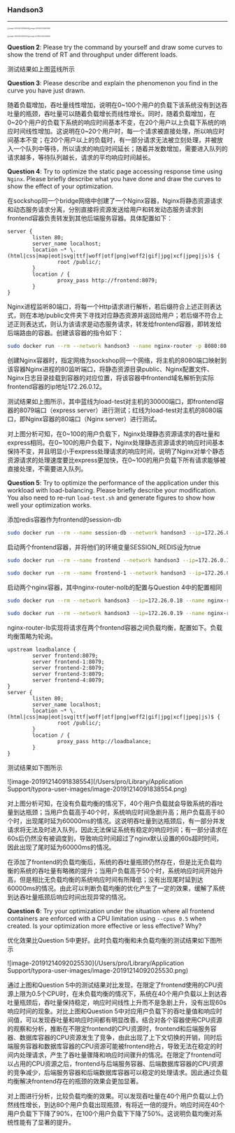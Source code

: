 ### Handson3

---



<img src="/Users/pro/Library/Application Support/typora-user-images/image-20191202141618448.png" alt="image-20191202141618448" style="zoom: 25%;" /><img src="/Users/pro/Library/Application Support/typora-user-images/image-20191202141847806.png" alt="image-20191202141847806" style="zoom: 25%;" />

<img src="/Users/pro/Library/Application Support/typora-user-images/image-20191202141905172.png" alt="image-20191202141905172" style="zoom: 25%;" /><img src="/Users/pro/Library/Application Support/typora-user-images/image-20191202142035562.png" alt="image-20191202142035562" style="zoom: 25%;" />



**Question 2**: Please try the command by yourself and draw some curves to show the trend of RT and throughput under different loads.

测试结果如上图蓝线所示



**Question 3**: Please describe and explain the phenomenon you find in the curve you have just drawn.

随着负载增加，吞吐量线性增加，说明在0~100个用户的负载下该系统没有到达吞吐量的瓶颈，吞吐量可以随着负载增长而线性增长。同时，随着负载增加，在0~20个用户的负载下系统的响应时间基本不变，在20个用户以上负载下系统的响应时间线性增加。这说明在0~20个用户时，每一个请求被直接处理，所以响应时间基本不变；在20个用户以上的负载时，有一部分请求无法被立刻处理，并被放入一个队列中等待，所以请求的响应时间延长；随着并发数增加，需要进入队列的请求越多，等待队列越长，请求的平均响应时间越长。



**Question 4**: Try to optimize the static page accessing response time using `Nginx`. Please briefly describe what you have done and draw the curves to show the effect of your optimization.

在sockshop同一个bridge网络中创建了一个Nginx容器，Nginx将静态资源请求和动态服务请求分离，分别直接将资源发送给用户和转发动态服务请求到frontend容器负责转发到其他后端服务容器。具体配置如下：

```nginx
server {
        listen 80;
        server_name localhost;
        location ~* \.(html|css|map|eot|svg|ttf|woff|otf|png|woff2|gif|jpg|xcf|jpeg|js)$ {
                root /public/;
        }
        location / {
                proxy_pass http://frontend:8079;
        }
}
```

Nginx进程监听80端口，将每一个Http请求进行解析，若后缀符合上述正则表达式，则在本地/public文件夹下寻找对应静态资源并返回给用户；若后缀不符合上述正则表达式，则认为该请求是动态服务请求，转发给frontend容器，即转发给后端路由的容器。创建该容器的指令如下：

```bash
sudo docker run --rm --network handson3 --name nginx-router -p 8080:80 -v `pwd`/public:/public -v `pwd`/config:/etc/nginx/conf.d -v `pwd`/logs:/var/log/nginx --add-host=frontend:172.26.0.12 -d nginx
```

创建Nginx容器时，指定网络为sockshop同一个网络，将主机的8080端口映射到该容器Nginx进程的80监听端口，将静态资源目录public、Nginx配置文件、Nginx日志目录挂载到容器的对应位置，将该容器中frontend域名解析到实际frontend容器的ip地址172.26.0.12。

测试结果如上图所示，其中蓝线为load-test对主机的30000端口，即frontend容器的8079端口（express server）进行测试；红线为load-test对主机的8080端口，即Nginx容器的80端口（Nginx server）进行测试。

对上图分析可知，在0~100的用户负载下，Nginx处理静态资源请求的吞吐量和express相同。在0~100的用户负载下，Nginx处理静态资源请求的响应时间基本保持不变，并且明显小于express处理请求的响应时间，说明了Nginx对单个静态资源请求的处理速度要比express更加快，在0~100的用户负载下所有请求能够被直接处理，不需要进入队列。



**Question 5**: Try to optimize the performance of the application under this workload with load-balancing. Please briefly describe your modification. You also need to re-run `load-test.sh` and generate figures to show how well your optimization works.

添加redis容器作为frontend的session-db

```bash
sudo docker run --rm --name session-db --network handson3 --ip=172.26.0.12 -d redis
```

启动两个frontend容器，并将他们的环境变量SESSION_REDIS设为true

```bash
sudo docker run --rm --name frontend --network handson3 --ip=172.26.0.13 --add-host=catalogue:172.26.0.3 --add-host=orders:172.26.0.5 --add-host=carts:172.26.0.7 --add-host=user:172.26.0.9 --add-host=shipping:172.26.0.10 --add-host=payment:172.26.0.11 --add-host=session-db:172.26.0.12 -e SESSION_REDIS=true -d dplsming/sockshop-frontend:0.1
```

```bash
sudo docker run --rm --name frontend-1 --network handson3 --ip=172.26.0.14 --add-host=catalogue:172.26.0.3 --add-host=orders:172.26.0.5 --add-host=carts:172.26.0.7 --add-host=user:172.26.0.9 --add-host=shipping:172.26.0.10 --add-host=payment:172.26.0.11 --add-host=session-db:172.26.0.12 -e SESSION_REDIS=true -d dplsming/sockshop-frontend:0.1
```

启动两个nginx容器，其中nginx-router-nolb的配置与Question 4中的配置相同

```bash
sudo docker run --rm --network handson3 --ip=172.26.0.18 --name nginx-router-nolb -p 8080:80 -v `pwd`/public:/public -v `pwd`/config-nolb:/etc/nginx/conf.d -v `pwd`/logs:/var/log/nginx --add-host=frontend:172.26.0.13 -d nginx
```

```bash
sudo docker run --rm --network handson3 --ip=172.26.0.19 --name nginx-router-lb -p 8081:80 -v `pwd`/public:/public -v `pwd`/config-lb:/etc/nginx/conf.d -v `pwd`/logs:/var/log/nginx --add-host=frontend:172.26.0.13 --add-host=frontend-1:172.26.0.14 --add-host=frontend-2:172.26.0.15 --add-host=frontend-3:172.26.0.16 --add-host=frontend-4:172.26.0.17 -d nginx
```

nginx-router-lb实现将请求在两个frontend容器之间负载均衡，配置如下。负载均衡策略为轮询。

```nginx
upstream loadbalance {
        server frontend:8079;
        server frontend-1:8079;
        server frontend-2:8079;
        server frontend-3:8079;
        server frontend-4:8079;
}
server {
        listen 80;
        server_name localhost;
        location ~* \.(html|css|map|eot|svg|ttf|woff|otf|png|woff2|gif|jpg|xcf|jpeg|js)$ {
                root /public/;
        }
        location / {
                proxy_pass http://loadbalance;
        }
}
```

测试结果如下图所示

![image-20191214091838554](/Users/pro/Library/Application Support/typora-user-images/image-20191214091838554.png)

对上图分析可知，在没有负载均衡的情况下，40个用户负载就会导致系统的吞吐量到达瓶颈；当用户负载高于40个时，系统响应时间急剧升高；用户负载高于80个时，出现尾时延为60000ms的情况。这说明吞吐量到达瓶颈后，有一部分并发请求将无法及时进入队列，因此无法保证系统有稳定的响应时间；有一部分请求在60s后仍然没有被调度到，导致响应时间超过了nginx默认设置的60s超时时间，因此出现了尾时延为60000ms的情况。

在添加了frontend的负载均衡后，系统的吞吐量瓶颈仍然存在，但是比无负载均衡的系统的吞吐量有略微的提升；当用户负载高于50个时，系统响应时间开始升高，但是相比无负载均衡的系统响应时间有所降低；没有出现尾时延到达60000ms的情况。由此可以判断负载均衡的优化产生了一定的效果，缓解了系统到达吞吐量瓶颈后响应时间出现异常的情况。



**Question 6**: Try your optimization under the situation where all frontend containers are enforced with a CPU limitation using `--cpus 0.5` when created. Is your optimization more effective or less effective? Why?

优化效果比Question 5中更好。此时负载均衡和未负载均衡的测试结果如下图所示

![image-20191214092025530](/Users/pro/Library/Application Support/typora-user-images/image-20191214092025530.png)

通过上图和Question 5中的测试结果对比发现，在限定了frontend使用的CPU资源上限为0.5个CPU时，在未负载均衡的情况下，系统在40个用户负载以上到达吞吐量瓶颈后，吞吐量保持稳定，响应时间线性上升而不是急剧上升，没有出现60s响应时间的现象。对比上图和Question 5中对应用户负载下的吞吐量值和响应时间值，可以发现吞吐量和响应时间都有明显改善。结合对各个容器使用CPU资源的观察和分析，推断在不限定frontend的CPU资源时，frontend和后端服务容器、数据库容器的CPU资源发生了竞争，由此出现了上下文切换的开销，同时后端服务容器和数据库容器的CPU资源可能被frontend抢占，导致无法在稳定的时间内处理请求，产生了吞吐量骤降和响应时间骤升的情况。在限定了frontend可以占用的CPU资源之后，frontend与后端服务容器、后端数据库容器的CPU资源的竞争减少，后端服务容器和后端数据库容器可以稳定的处理请求。因此通过负载均衡解决frontend存在的瓶颈的效果会更加显著。

对上图进行分析，比较负载均衡的效果。可以发现吞吐量在40个用户负载以上仍然线性增长，到达80个用户负载出现瓶颈，有将近一倍的提升。响应时间在40个用户负载下下降了90%，在100个用户负载下下降了50%。这说明负载均衡对系统性能有了显著的提升。

